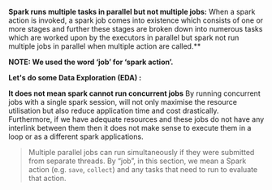 

**Spark runs multiple tasks in parallel but not multiple jobs:**
When a spark action is invoked, a spark job comes into existence which consists of one or more stages and further these stages are broken down into numerous tasks which are worked upon by the executors in parallel but spark not run multiple jobs in parallel when multiple action are called.**

**NOTE: We used the word ‘job’ for ‘spark action’.**

**Let's do some Data Exploration (EDA) :**











**It does not mean spark cannot run concurrent jobs**
By running concurrent jobs with a single spark session, will not only maximise the resource utilisation but also reduce application time and cost drastically. Furthermore, if we have adequate resources and these jobs do not have any interlink between them then it does not make sense to execute them in a loop or as a different spark applications.







> Multiple parallel jobs can run simultaneously if they were submitted from
> separate threads. By “job”, in this section, we mean a Spark action
> (e.g. `save`, `collect`) and any tasks that need to run to evaluate
> that action.

<!--stackedit_data:
eyJoaXN0b3J5IjpbMTYxMDE4Nzc1NSwtNjE4NTc2NzM1LC0xOD
A1NjA5MDQ3LC03NDczMDQ0MDUsLTE5NjUyMDY2MywtMjA4ODc0
NjYxMiwtMTAzMzU3NzE3MCw5NTM3NzE5NTgsMzUwNjc5MzMxLD
U4NzYxNjU3LDM2MjkxNTc3MSwxNDg4MzQ1ODIwLC00OTMzMjM2
MjUsLTEyNzg0NjY3NywtOTk5MDMwMzIyLC0xNzA2NzMxOTkyLD
kwNzg5NzcyMiwtMTM0MzU4MDA3NiwtMTg3Mjc1OTY1OSw2Nzkz
MzIzNjVdfQ==
-->